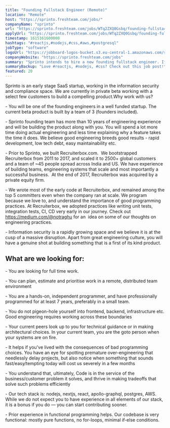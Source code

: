 ```yaml
---
title: "Founding Fullstack Engineer (Remote)"
location: "Remote"
host: "https://sprinto.freshteam.com/jobs/"
companyName: "sprinto"
url: "https://sprinto.freshteam.com/jobs/WTq2ZXQ0Gsbq/founding-fullstack-engineer-remote"
applyUrl: "https://sprinto.freshteam.com/jobs/WTq2ZXQ0Gsbq/founding-fullstack-engineer-remote#applicant-form"
timestamp: 1615161600000
hashtags: "#reactjs,#nodejs,#css,#aws,#postgresql"
jobType: "software"
logoUrl: "https://jobboard-logos-bucket.s3.eu-central-1.amazonaws.com/sprinto"
companyWebsite: "https://sprinto.freshteam.com/jobs"
summary: "Sprinto intends to hire a new founding fullstack engineer. If you have 10 years of engineering experience and will be building the product along with you, consider applying."
summaryBackup: "Love #reactjs, #nodejs, #css? Check out this job post!"
featured: 20
---
```


Sprinto is an early stage SaaS startup, working in the information security and compliance space. We are currently in private beta working with a select few customers to build a compelling product.Why work with us?

\- You will be one of the founding engineers in a well funded startup. The current beta product is built by a team of 3 (founders included).

\- Sprinto founding team has more than 10 years of engineering experience and will be building the product along with you. You will spend a lot more time doing actual engineering and less time explaining why a feature takes the time it does. We believe good engineering breeds good results - rapid development, low tech debt, easy maintainability etc. 

\- Prior to Sprinto, we built Recruiterbox.com.  We bootstrapped Recruiterbox from 2011 to 2017, and scaled it to 2500+ global customers and a team of ~45 people spread across India and US. We have experience of building teams, engineering systems that scale and most importantly a successful business.  At the end of 2017, Recruiterbox was acquired by a private equity firm.

\- We wrote most of the early code at Recruiterbox, and remained among the top 5 committers even when the company ran at scale. We program because we love to, and understand the importance of good programming practices. At Recruiterbox, we adopted practices like writing unit tests, integration tests, CI, CD very early in our journey. Check out https://medium.com/@notraghu for an  idea on some of our thoughts on engineering practices.

\- Information security is a rapidly growing space and we believe it is at the cusp of a massive disruption. Apart from great engineering culture, you will have a genuine shot at building something that is a first of its kind product.

## What are we looking for:

\- You are looking for full time work.

\- You can plan, estimate and prioritise work in a remote, distributed team environment

\- You are a hands-on, independent programmer, and have professionally programmed for at least 7 years, preferably in a small team.

\- You do not pigeon-hole yourself into frontend, backend, infrastructure etc. Good engineering requires working across these boundaries

\- Your current peers look up to you for technical guidance or in making architectural choices. In your current team, you are the goto person when your systems are on fire.

\- It helps if you've lived with the consequences of bad programming choices. You have an eye for spotting premature over-engineering that needlessly delay projects, but also notice when something that sounds fast/easy/tempting today will cost us severely in a few months

\- You understand that, ultimately, Code is in the service of the business/customer problem it solves, and thrive in making tradeoffs that solve such problems efficiently

\- Our tech stack is: nodejs, nextjs, react, apollo-graphql, postgres, AWS. While we do not expect you to have experience in all elements of our stack, it is a bonus if you do — you can start contributing sooner.

\- Prior experience in functional programming helps. Our codebase is very functional: mostly pure functions, no for-loops, minimal if-else conditions.
